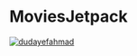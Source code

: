 # MoviesJetpack
[![dudayefahmad](https://circleci.com/gh/dudayefahmad/MoviesJetpack.svg?style=svg&circle-token=FI3DmFfM/3+l+qVI9mRp0eJ5SI15E1hy9+uGUyj9gJQ)](https://circleci.com/gh/dudayefahmad/MoviesJetpack)
